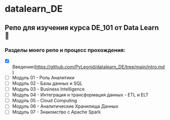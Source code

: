 # datalearn_DE
## Репо для изучения курса DE_101 от Data Learn :metal:

### Разделы моего репо и процесс прохождения:
- [X] Введение(https://github.com/PyLeonid/datalearn_DE/tree/main/intro.md)
- [ ] Модуль 01 - Роль Аналитики
- [ ] Модуль 02 - Базы данных и SQL 
- [ ] Модуль 03 - Business Intelligence
- [ ] Модуль 04 - Интеграция и трансформация данных - ETL и ELT
- [ ] Модуль 05 - Cloud Computing
- [ ] Модуль 06 - Аналитические Хранилища Данных
- [ ] Модуль 07 - Знакомство с Apache Spark
